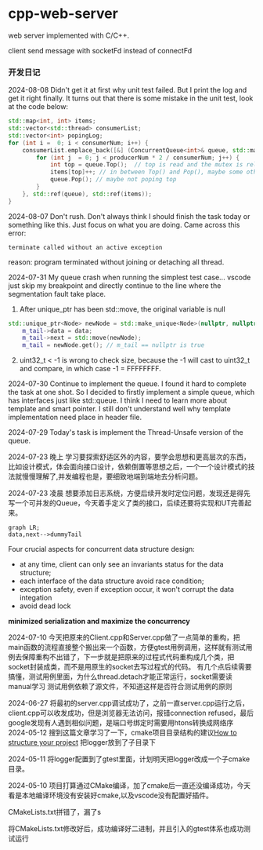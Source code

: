 # cpp-web-server
web server implemented with C/C++.


client send message with socketFd instead of connectFd

### 开发日记

2024-08-08
Didn't get it at first why unit test failed. But I print the log and get it right finally. It turns out that there is some mistake in the unit test, look at the code below:
``` C++
std::map<int, int> items;
std::vector<std::thread> consumerList;
std::vector<int> popingLog;
for (int i =  0; i < consumerNum; i++) {
    consumerList.emplace_back([&] (ConcurrentQueue<int>& queue, std::map<int, int>& items) {
        for (int j  = 0; j < producerNum * 2 / consumerNum; j++) {
            int top = queue.Top();  // top is read and the mutex is released
            items[top]++; // in between Top() and Pop(), maybe some other thread read top and add top in items
            queue.Pop(); // maybe not poping top
        }
    }, std::ref(queue), std::ref(items));
}
```

2024-08-07
Don't rush. Don't always think I should finish the task today or something like this. Just focus on what you are doing.
Came across this error:
```
terminate called without an active exception
```
reason: program terminated without joining or detaching all thread.


2024-07-31
My queue crash when running the simplest test case... vscode just skip my breakpoint and directly continue to the line where the segmentation fault take place.
1. After unique_ptr has been std::move, the original variable is null
``` cpp
std::unique_ptr<Node> newNode = std::make_unique<Node>(nullptr, nullptr);
    m_tail->data = data;
    m_tail->next = std::move(newNode);
    m_tail = newNode.get(); // m_tail == nullptr is true
```
2. uint32_t < -1 is wrong to check size, because the -1 will cast to uint32_t and compare, in which case -1 = FFFFFFFF.

2024-07-30
Continue to implement the queue. I found it hard to complete the task at one shot. So I decided to firstly implement a simple queue, which has interfaces just like std::queue. I think I need to learn more about template and smart pointer.
I still don't understand well why template implementation need place in header file.

2024-07-29
Today's task is implement the Thread-Unsafe version of the queue.

2024-07-23 晚上
学习要探索舒适区外的内容，要学会思想和更高层次的东西，比如设计模式，体会面向接口设计，依赖倒置等思想之后，一个一个设计模式的技法就慢慢理解了,并发编程也是，要细致地端到端地去分析问题。

2024-07-23 凌晨
想要添加日志系统，方便后续开发时定位问题，发现还是得先写一个可并发的Queue，今天着手定义了类的接口，后续还要将实现和UT完善起来。
``` mermaid
graph LR;
data,next-->dummyTail
```

Four crucial aspects for concurrent data structure design:
- at any time, client can only see an invariants status for the data structure;
- each interface of the data structure avoid race condition;
- exception safety, even if exception occur, it won't corrupt the data integation
- avoid dead lock

**minimized serialization and maximize the concurrency**

2024-07-10
今天把原来的Client.cpp和Server.cpp做了一点简单的重构，把main函数的流程直接整个搬出来一个函数，方便gtest用例调用，这样就有测试用例去保障重构不出错了，下一步就是把原来的过程式代码重构成几个类，把socket封装成类，而不是用原生的socket去写过程式的代码。
有几个点后续需要搞懂，测试用例里面，为什么thread.detach才能正常运行，socket需要读manual学习
测试用例依赖了源文件，不知道这样是否符合测试用例的原则

2024-06-27
将最初的server.cpp调试成功了，之前一直server.cpp运行之后，client.cpp可以收发成功，但是浏览器无法访问，报错connection refused，最后google发现有人遇到相似问题，是端口号绑定时需要用htons转换成网络序
2024-05-12
搜到这篇文章学习了一下，cmake项目目录结构的建议[How to structure your project](https://cliutils.gitlab.io/modern-cmake/chapters/basics/structure.html)
把logger放到了子目录下


2024-05-11
将logger配置到了gtest里面，计划明天把logger改成一个子cmake目录。


2024-05-10
项目打算通过CMake编译，加了cmake后一直还没编译成功，今天看是本地编译环境没有安装好cmake,以及vscode没有配置好插件。

CMakeLists.txt拼错了，漏了s

将CMakeLists.txt修改好后，成功编译好二进制，并且引入的gtest体系也成功测试运行